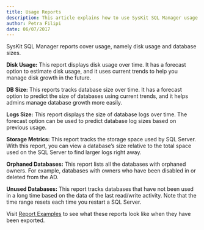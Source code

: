 ```yaml
---
title: Usage Reports
description: This article explains how to use SysKit SQL Manager usage reports to track SQL Server database status, disk usage and database sizes.
author: Petra Filipi
date: 06/07/2017
---
```


SysKit SQL Manager reports cover usage, namely disk usage and database sizes.

__Disk Usage:__ This report displays disk usage over time. It has a forecast option to estimate disk usage, and it uses current trends to help you manage disk growth in the future.

__DB Size:__ This reports tracks database size over time. It has a forecast option to predict the size of databases using current trends, and it helps admins manage database growth more easily.

__Logs Size:__ This report displays the size of database logs over time. The forecast option can be used to predict database log sizes based on previous usage.

__Storage Metrics:__ This report tracks the storage space used by SQL Server. With this report, you can view a database’s size relative to the total space used on the SQL Server to find larger logs right away.

__Orphaned Databases:__ This report lists all the databases with orphaned owners. For example, databases with owners who have been disabled in or deleted from the AD.

__Unused Databases:__ This report tracks databases that have not been used in a long time based on the data of the last read/write activity. Note that the time range resets each time you restart a SQL Server.
 
Visit [Report Examples](https://www.sqldockit.com/resources/report-examples/) to see what these reports look like when they have been exported.